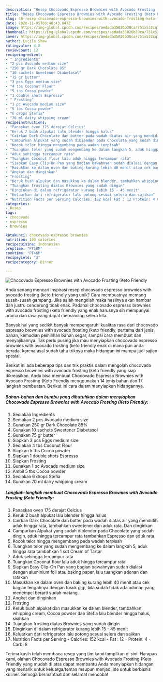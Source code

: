 ```yaml
---
description: "Resep Chocovado Espresso Brownies with Avocado Frosting (Keto Friendly Anti Gagal"
title: "Resep Chocovado Espresso Brownies with Avocado Frosting (Keto Friendly Anti Gagal"
slug: 46-resep-chocovado-espresso-brownies-with-avocado-frosting-keto-friendly-anti-gagal
date: 2020-11-05T00:40:43.847Z
image: https://img-global.cpcdn.com/recipes/aedada35026b30ca/751x532cq70/chocovado-espresso-brownies-with-avocado-frosting-keto-friendly-foto-resep-utama.jpg
thumbnail: https://img-global.cpcdn.com/recipes/aedada35026b30ca/751x532cq70/chocovado-espresso-brownies-with-avocado-frosting-keto-friendly-foto-resep-utama.jpg
cover: https://img-global.cpcdn.com/recipes/aedada35026b30ca/751x532cq70/chocovado-espresso-brownies-with-avocado-frosting-keto-friendly-foto-resep-utama.jpg
author: Lucile Shaw
ratingvalue: 4.8
reviewcount: 12
recipeingredient:
- " Ingredients"
- "2 pcs Avocado medium size"
- "250 gr Dark Chocolate 85"
- "10 sachets Sweetener Diabetasol"
- "75 gr butter"
- "3 pcs Eggs medium size"
- "4 tbs Coconut Flour"
- "5 tbs Cocoa powder"
- "1 double shots Espresso"
- " Frosting"
- "1 pc Avocado medium size"
- "5 tbs Cocoa powder"
- "6 drops Stefia"
- "70 ml dairy whipping cream"
recipeinstructions:
- "Panaskan oven 175 derajat Celcius"
- "Keruk 2 buah alpukat lalu blender hingga halus"
- "Cairkan Dark Chocolate dan butter pada wadah diatas air yang mendidih aduk hingga rata, tambahkan sweetener dan aduk rata. Dan dinginkan"
- "Campurkan Alpukat yang sudah diblender pada Chocolate yang sudah dingin, aduk hingga tercampur rata tambahkan Espresso dan aduk rata"
- "Kocok telor hingga mengembang pada wadah terpisah"
- "Tuangkan telor yang sudah mengembang ke dalam langkah 5, aduk hingga rata tambahkan 1 sdt Cream of Tartar"
- "Aduk sehingga tercampur rata"
- "Tuangkan Coconut flour lalu aduk hingga tercampur rata"
- "Siapkan Easy Clip-On Pan yang bagian bawahnyan sudah dialasi dengan aluminium foil atau baking paper, lalu tuangkan adonan dan ratakan"
- "Masukkan ke dalam oven dan baking kurang lebih 40 menit atau cek bagian tengahnya dengan tusuk gigi, bila sudah tidak ada adonan yang menempel berarti sudah matang."
- "Angkat dan dinginkan"
- "Frosting"
- "Keruk buah alpukat dan masukkan ke dalam blender, tambahkan whipping cream, Cocoa powder dan Stefia lalu blender hingga halus, sisihkan"
- "Tuangkan frosting diatas Brownies yang sudah dingin"
- "Dinginkan di dalam refrigerator kurang lebih 15 - 45 menit"
- "Keluarkan dari refrigerator lalu potong sesuai selera dan sajikan"
- "Nutrition Facts per Serving Calories: 152 kcal Fat : 12 Protein: 4 Carb: 8"
categories:
- Resep
tags:
- chocovado
- espresso
- brownies

katakunci: chocovado espresso brownies 
nutrition: 109 calories
recipecuisine: Indonesian
preptime: "PT18M"
cooktime: "PT46M"
recipeyield: "3"
recipecategory: Dinner

---
```



![Chocovado Espresso Brownies with Avocado Frosting (Keto Friendly](https://img-global.cpcdn.com/recipes/aedada35026b30ca/751x532cq70/chocovado-espresso-brownies-with-avocado-frosting-keto-friendly-foto-resep-utama.jpg)

Anda sedang mencari inspirasi resep chocovado espresso brownies with avocado frosting (keto friendly yang unik? Cara membuatnya memang susah-susah gampang. Jika salah mengolah maka hasilnya akan hambar dan justru cenderung tidak enak. Padahal chocovado espresso brownies with avocado frosting (keto friendly yang enak harusnya sih mempunyai aroma dan rasa yang dapat memancing selera kita.

Banyak hal yang sedikit banyak mempengaruhi kualitas rasa dari chocovado espresso brownies with avocado frosting (keto friendly, pertama dari jenis bahan, kemudian pemilihan bahan segar, sampai cara membuat dan menyajikannya. Tak perlu pusing jika mau menyiapkan chocovado espresso brownies with avocado frosting (keto friendly enak di mana pun anda berada, karena asal sudah tahu triknya maka hidangan ini mampu jadi sajian spesial.




Berikut ini ada beberapa tips dan trik praktis dalam mengolah chocovado espresso brownies with avocado frosting (keto friendly yang siap dikreasikan. Anda bisa membuat Chocovado Espresso Brownies with Avocado Frosting (Keto Friendly menggunakan 14 jenis bahan dan 17 langkah pembuatan. Berikut ini cara dalam menyiapkan hidangannya.

<!--inarticleads1-->

##### Bahan-bahan dan bumbu yang dibutuhkan dalam menyiapkan Chocovado Espresso Brownies with Avocado Frosting (Keto Friendly:

1. Sediakan  Ingredients
1. Sediakan 2 pcs Avocado medium size
1. Gunakan 250 gr Dark Chocolate 85%
1. Gunakan 10 sachets Sweetener Diabetasol
1. Gunakan 75 gr butter
1. Siapkan 3 pcs Eggs medium size
1. Sediakan 4 tbs Coconut Flour
1. Siapkan 5 tbs Cocoa powder
1. Siapkan 1 double shots Espresso
1. Siapkan  Frosting
1. Gunakan 1 pc Avocado medium size
1. Ambil 5 tbs Cocoa powder
1. Sediakan 6 drops Stefia
1. Gunakan 70 ml dairy whipping cream




<!--inarticleads2-->

##### Langkah-langkah membuat Chocovado Espresso Brownies with Avocado Frosting (Keto Friendly:

1. Panaskan oven 175 derajat Celcius
1. Keruk 2 buah alpukat lalu blender hingga halus
1. Cairkan Dark Chocolate dan butter pada wadah diatas air yang mendidih aduk hingga rata, tambahkan sweetener dan aduk rata. Dan dinginkan
1. Campurkan Alpukat yang sudah diblender pada Chocolate yang sudah dingin, aduk hingga tercampur rata tambahkan Espresso dan aduk rata
1. Kocok telor hingga mengembang pada wadah terpisah
1. Tuangkan telor yang sudah mengembang ke dalam langkah 5, aduk hingga rata tambahkan 1 sdt Cream of Tartar
1. Aduk sehingga tercampur rata
1. Tuangkan Coconut flour lalu aduk hingga tercampur rata
1. Siapkan Easy Clip-On Pan yang bagian bawahnyan sudah dialasi dengan aluminium foil atau baking paper, lalu tuangkan adonan dan ratakan
1. Masukkan ke dalam oven dan baking kurang lebih 40 menit atau cek bagian tengahnya dengan tusuk gigi, bila sudah tidak ada adonan yang menempel berarti sudah matang.
1. Angkat dan dinginkan
1. Frosting
1. Keruk buah alpukat dan masukkan ke dalam blender, tambahkan whipping cream, Cocoa powder dan Stefia lalu blender hingga halus, sisihkan
1. Tuangkan frosting diatas Brownies yang sudah dingin
1. Dinginkan di dalam refrigerator kurang lebih 15 - 45 menit
1. Keluarkan dari refrigerator lalu potong sesuai selera dan sajikan
1. Nutrition Facts per Serving - Calories: 152 kcal - Fat : 12 - Protein: 4 - Carb: 8




Terima kasih telah membaca resep yang tim kami tampilkan di sini. Harapan kami, olahan Chocovado Espresso Brownies with Avocado Frosting (Keto Friendly yang mudah di atas dapat membantu Anda menyiapkan hidangan yang menarik untuk keluarga/teman maupun menjadi ide untuk berbisnis kuliner. Semoga bermanfaat dan selamat mencoba!
